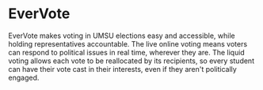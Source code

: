 # EverVote

EverVote makes voting in UMSU elections easy and accessible, while holding representatives accountable. The live online voting means voters can respond to political issues in real time, wherever they are. The liquid voting allows each vote to be reallocated by its recipients, so every student can have their vote cast in their interests, even if they aren't politically engaged.

